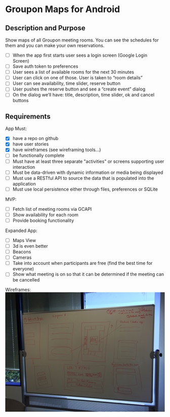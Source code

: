 # Groupon Maps for Android

## Description and Purpose

Show maps of all Groupon meeting rooms. You can see the schedules for them and you can make your own reservations.

* [ ] When the app first starts user sees a login screen (Google Login Screen)
* [ ] Save auth token to preferences
* [ ] User sees a list of available rooms for the next 30 minutes
* [ ] User can click on one of those. User is taken to “room details”
* [ ] User can see availability, time slider, reserve button
* [ ] User pushes the reserve button and see a “create event” dialog
* [ ] On the dialog we’ll have: title, description, time slider, ok and cancel buttons

## Requirements
App Must:
* [X] have a repo on github
* [X] have user stories
* [X] have wireframes (see wireframing tools...)
* [ ] be functionally complete
* [ ] Must have at least three separate "activities" or screens supporting user interaction
* [ ] Must be data-driven with dynamic information or media being displayed
* [ ] Must use a RESTful API to source the data that is populated into the application
* [ ] Must use local persistence either through files, preferences or SQLite

MVP:
* [ ] Fetch list of meeting rooms via GCAPI
* [ ] Show availability for each room
* [ ] Provide booking functionality

Expanded App:
* [ ] Maps View
* [ ] 3d is even better
* [ ] Beacons
* [ ] Cameras
* [ ] Take into account when participants are free (find the best time for everyone)
* [ ] Show what meeting is on so that it can be determined if the meeting can be cancelled

Wireframes:
![alt tag](wireframes/IMG_0102.JPG)
